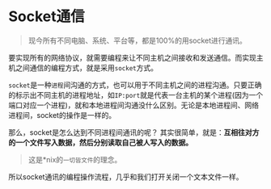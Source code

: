 # Socket通信

> 现今所有不同电脑、系统、平台等，都是100%的用socket进行通讯。

要实现所有的网络协议，就需要编程来让不同主机之间接收和发送通信。而实现主机之间通信的编程方式，就是采用`socket`方式。

`socket`是一种`进程`间沟通的方式，也可以用于不同主机之间的进程沟通。只要正确的标示出不同主机的进程地址，如`IP:port`就是代表一台主机的某个进程(因为一个端口对应一个进程)，就和本地进程间沟通没什么区别。无论是本地进程间、网络进程间，socket的操作是一样的。

那么，socket是怎么达到不同进程间通讯的呢？
其实很简单，就是：**互相往对方的一个文件写入数据，然后分别读取自己被人写入的数据。**

> 这是*nix的`一切皆文件`的理念。

所以socket通讯的编程操作流程，几乎和我们打开关闭一个文本文件一样。


